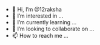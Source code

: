 - 👋 Hi, I’m @12raksha
- 👀 I’m interested in ...
- 🌱 I’m currently learning ...
- 💞️ I’m looking to collaborate on ...
- 📫 How to reach me ...

<!---
12raksha/12raksha is a ✨ special ✨ repository because its `README.md` (this file) appears on your GitHub profile.
You can click the Preview link to take a look at your changes.
--->
